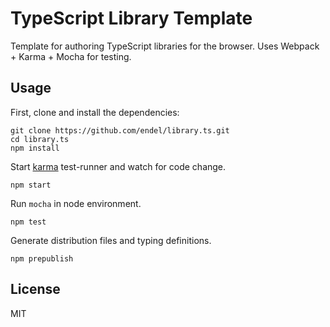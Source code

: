 TypeScript Library Template
===

Template for authoring TypeScript libraries for the browser. Uses Webpack +
Karma + Mocha for testing.

Usage
---

First, clone and install the dependencies:

```
git clone https://github.com/endel/library.ts.git
cd library.ts
npm install
```

Start [karma](https://github.com/karma-runner/karma) test-runner and watch for
code change.

```
npm start
```

Run `mocha` in node environment.

```
npm test
```

Generate distribution files and typing definitions.

```
npm prepublish
```

License
---

MIT
